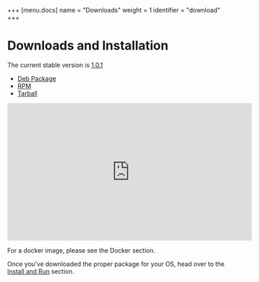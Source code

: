 +++
[menu.docs]
name = "Downloads"
weight = 1
identifier = "download"
+++


# Downloads and Installation

The current stable version is [1.0.1](https://github.com/thelastpickle/cassandra-reaper/releases/tag/1.0.1)

* [Deb Package](https://github.com/thelastpickle/cassandra-reaper/releases/download/1.0.1/reaper_1.0.1_amd64.deb)
* [RPM](https://github.com/thelastpickle/cassandra-reaper/releases/download/1.0.1/reaper-1.0.1-1.x86_64.rpm)
* [Tarball](https://github.com/thelastpickle/cassandra-reaper/releases/download/1.0.1/cassandra-reaper-1.0.1-release.tar.gz)


<iframe width="560" height="315" src="https://www.youtube.com/embed/0dub29BgwPI" frameborder="0" gesture="media" allowfullscreen></iframe>

 
For a docker image, please see the Docker section.

Once you've downloaded the proper package for your OS, head over to the [Install and Run](install) section.

